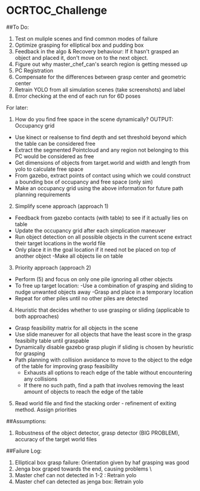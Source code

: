 # OCRTOC_Challenge

##To Do: 

1. Test on muliple scenes and find common modes of failure 
2. Optimize grasping for elliptical box and pudding box 
3. Feedback in the algo & Recovery behaviour: If it hasn't grasped an object and placed it, don't move on to the next object. 
4. Figure out why master_chef_can's search region is getting messed up 
5. PC Registration 
6. Compensate for the differences between grasp center and geometric center
7. Retrain YOLO from all simulation scenes (take screenshots) and label 
8. Error checking at the end of each run for 6D poses 


For later: 

1. How do you find free space in the scene dynamically? OUTPUT: Occupancy grid  

- Use kinect or realsense to find depth and set threshold beyond which the table can be considered free 
- Extract the segmented Pointcloud and any region not belonging to this PC would be considered as free 
- Get dimensions of objects from target.world and width and length from yolo to calculate free space
- From gazebo, extract points of contact using which we could construct a bounding box of occupancy and free space (only sim)
- Make an occupancy grid using the above information for future path planning requirements 


2. Simplify scene approach (approach 1) 


- Feedback from gazebo contacts (with table) to see if it actually lies on table 
- Update the occupancy grid after each simplication maneuver 
- Run object detection on all possible objects in the current scene extract their target locations in the world file
- Only place it in the goal location if it need not be placed on top of another object
-Make all objects lie on table 

3. Priority approach (approach 2) 

- Perform (5) and focus on only one pile ignoring all other objects  
- To free up target location: 
	-Use a combination of grasping and sliding to nudge unwanted objects away 
	-Grasp and place in a temporary location 
- Repeat for other piles until no other piles are detected 


4. Heuristic that decides whether to use grasping or sliding (applicable to both approaches)

- Grasp feasibility matrix for all objects in the scene
- Use slide maneuver for all objects that have the least score in the grasp feasibilty table until graspable 
- Dynamically disable gazebo grasp plugin if sliding is chosen by heuristic for grasping
- Path planning with collision avoidance to move to the object to the edge of the table for improving grasp feasibility 
	- Exhausts all options to reach edge of the table without encountering any collisions 
	- If there no such path, find a path that involves removing the least amount of objects to reach the edge of the table 


5. Read world file and find the stacking order  - refinement of exiting method. Assign priorities



##Assumptions: 

1. Robustness of the object detector, grasp detector (BIG PROBLEM), accuracy of the target world files 


##Failure Log: 

1. Elliptical box grasp failure: Orientation given by haf grasping was good 
2. Jenga box graped towards the end, causing problems \
3. Master chef can not detected in 1-2 : Retrain yolo
4. Master chef can detected as jenga box: Retrain yolo

